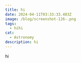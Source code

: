 ```yaml
---
title: hi
date: 2024-04-11T03:33:33.483Z
image: /blog/screenshot-126-.png
tags:
  - hihi
cat:
  - Astronomy
description: hi
---
```

h﻿i